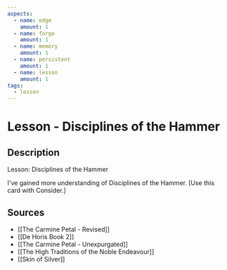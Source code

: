 ```yaml
---
aspects: 
  - name: edge
    amount: 1
  - name: forge
    amount: 1
  - name: memory
    amount: 1
  - name: persistent
    amount: 1
  - name: lesson
    amount: 1
tags:
  - lesson
---
```


# Lesson - Disciplines of the Hammer

## Description
Lesson: Disciplines of the Hammer

I've gained more understanding of Disciplines of the Hammer. [Use this card with Consider.]
## Sources
- [[The Carmine Petal - Revised]]
- [[De Horis Book 2]]
- [[The Carmine Petal - Unexpurgated]]
- [[The High Traditions of the Noble Endeavour]]
- [[Skin of Silver]]